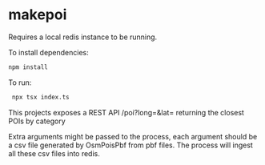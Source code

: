 # makepoi

Requires a local redis instance to be running.

To install dependencies:


```bash
npm install
```

To run:

```bash
 npx tsx index.ts
```

This projects exposes a REST API /poi?long=<longitude>&lat=<latitude> returning the closest POIs by category

Extra arguments might be passed to the process, each argument should be a csv file generated by OsmPoisPbf from pbf files. The process will ingest all these csv files into redis.
